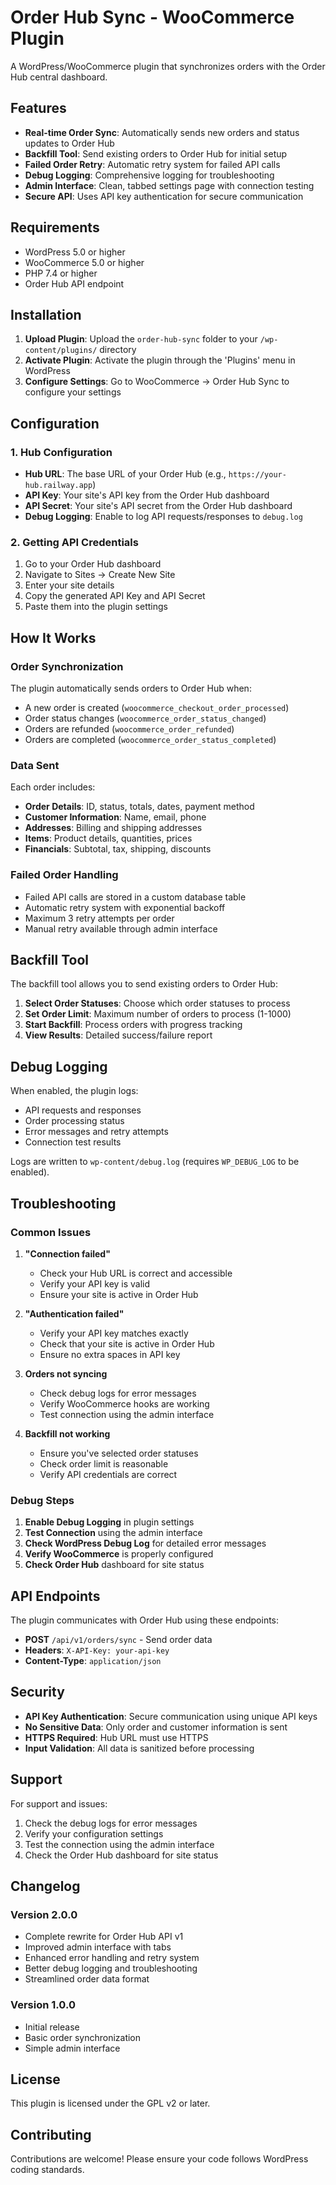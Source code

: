 # Order Hub Sync - WooCommerce Plugin

A WordPress/WooCommerce plugin that synchronizes orders with the Order Hub central dashboard.

## Features

- **Real-time Order Sync**: Automatically sends new orders and status updates to Order Hub
- **Backfill Tool**: Send existing orders to Order Hub for initial setup
- **Failed Order Retry**: Automatic retry system for failed API calls
- **Debug Logging**: Comprehensive logging for troubleshooting
- **Admin Interface**: Clean, tabbed settings page with connection testing
- **Secure API**: Uses API key authentication for secure communication

## Requirements

- WordPress 5.0 or higher
- WooCommerce 5.0 or higher
- PHP 7.4 or higher
- Order Hub API endpoint

## Installation

1. **Upload Plugin**: Upload the `order-hub-sync` folder to your `/wp-content/plugins/` directory
2. **Activate Plugin**: Activate the plugin through the 'Plugins' menu in WordPress
3. **Configure Settings**: Go to WooCommerce → Order Hub Sync to configure your settings

## Configuration

### 1. Hub Configuration

- **Hub URL**: The base URL of your Order Hub (e.g., `https://your-hub.railway.app`)
- **API Key**: Your site's API key from the Order Hub dashboard
- **API Secret**: Your site's API secret from the Order Hub dashboard
- **Debug Logging**: Enable to log API requests/responses to `debug.log`

### 2. Getting API Credentials

1. Go to your Order Hub dashboard
2. Navigate to Sites → Create New Site
3. Enter your site details
4. Copy the generated API Key and API Secret
5. Paste them into the plugin settings

## How It Works

### Order Synchronization

The plugin automatically sends orders to Order Hub when:

- A new order is created (`woocommerce_checkout_order_processed`)
- Order status changes (`woocommerce_order_status_changed`)
- Orders are refunded (`woocommerce_order_refunded`)
- Orders are completed (`woocommerce_order_status_completed`)

### Data Sent

Each order includes:

- **Order Details**: ID, status, totals, dates, payment method
- **Customer Information**: Name, email, phone
- **Addresses**: Billing and shipping addresses
- **Items**: Product details, quantities, prices
- **Financials**: Subtotal, tax, shipping, discounts

### Failed Order Handling

- Failed API calls are stored in a custom database table
- Automatic retry system with exponential backoff
- Maximum 3 retry attempts per order
- Manual retry available through admin interface

## Backfill Tool

The backfill tool allows you to send existing orders to Order Hub:

1. **Select Order Statuses**: Choose which order statuses to process
2. **Set Order Limit**: Maximum number of orders to process (1-1000)
3. **Start Backfill**: Process orders with progress tracking
4. **View Results**: Detailed success/failure report

## Debug Logging

When enabled, the plugin logs:

- API requests and responses
- Order processing status
- Error messages and retry attempts
- Connection test results

Logs are written to `wp-content/debug.log` (requires `WP_DEBUG_LOG` to be enabled).

## Troubleshooting

### Common Issues

1. **"Connection failed"**
   - Check your Hub URL is correct and accessible
   - Verify your API key is valid
   - Ensure your site is active in Order Hub

2. **"Authentication failed"**
   - Verify your API key matches exactly
   - Check that your site is active in Order Hub
   - Ensure no extra spaces in API key

3. **Orders not syncing**
   - Check debug logs for error messages
   - Verify WooCommerce hooks are working
   - Test connection using the admin interface

4. **Backfill not working**
   - Ensure you've selected order statuses
   - Check order limit is reasonable
   - Verify API credentials are correct

### Debug Steps

1. **Enable Debug Logging** in plugin settings
2. **Test Connection** using the admin interface
3. **Check WordPress Debug Log** for detailed error messages
4. **Verify WooCommerce** is properly configured
5. **Check Order Hub** dashboard for site status

## API Endpoints

The plugin communicates with Order Hub using these endpoints:

- **POST** `/api/v1/orders/sync` - Send order data
- **Headers**: `X-API-Key: your-api-key`
- **Content-Type**: `application/json`

## Security

- **API Key Authentication**: Secure communication using unique API keys
- **No Sensitive Data**: Only order and customer information is sent
- **HTTPS Required**: Hub URL must use HTTPS
- **Input Validation**: All data is sanitized before processing

## Support

For support and issues:

1. Check the debug logs for error messages
2. Verify your configuration settings
3. Test the connection using the admin interface
4. Check the Order Hub dashboard for site status

## Changelog

### Version 2.0.0
- Complete rewrite for Order Hub API v1
- Improved admin interface with tabs
- Enhanced error handling and retry system
- Better debug logging and troubleshooting
- Streamlined order data format

### Version 1.0.0
- Initial release
- Basic order synchronization
- Simple admin interface

## License

This plugin is licensed under the GPL v2 or later.

## Contributing

Contributions are welcome! Please ensure your code follows WordPress coding standards.
